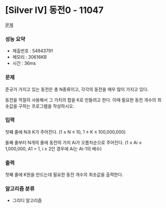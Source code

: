 # [Silver IV] 동전0 - 11047
<a href="https://www.acmicpc.net/problem/11047">문제</a>

### 성능 요약
- 제출번호 : 54943791 <br>
- 메모리 : 30616KB <br>
- 시간 : 36ms

### 문제
준규가 가지고 있는 동전은 총 N종류이고, 각각의 동전을 매우 많이 가지고 있다.

동전을 적절히 사용해서 그 가치의 합을 K로 만들려고 한다. 이때 필요한 동전 개수의 최솟값을 구하는 프로그램을 작성하시오.


### 입력
첫째 줄에 N과 K가 주어진다. (1 ≤ N ≤ 10, 1 ≤ K ≤ 100,000,000)

둘째 줄부터 N개의 줄에 동전의 가치 Ai가 오름차순으로 주어진다. (1 ≤ Ai ≤ 1,000,000, A1 = 1, i ≥ 2인 경우에 Ai는 Ai-1의 배수)

### 출력
첫째 줄에 K원을 만드는데 필요한 동전 개수의 최솟값을 출력한다.

### 알고리즘 분류
- 그리디 알고리즘

